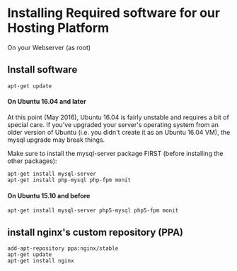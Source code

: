 # Installing Required software for our Hosting Platform

On your Webserver (as root)

## Install software

    apt-get update

#### On Ubuntu 16.04 and later

At this point (May 2016), Ubuntu 16.04 is fairly unstable and requires a bit of special care. If you've upgraded your server's operating system from an older version of Ubuntu (i.e. you didn't create it as an Ubuntu 16.04 VM), the mysql upgrade may break things.

Make sure to install the mysql-server package FIRST (before installing the other packages):
    
    apt-get install mysql-server
    apt-get install php-mysql php-fpm monit

#### On Ubuntu 15.10 and before

    apt-get install mysql-server php5-mysql php5-fpm monit


## install nginx's custom repository (PPA)

    add-apt-repository ppa:nginx/stable
    apt-get update
    apt-get install nginx


